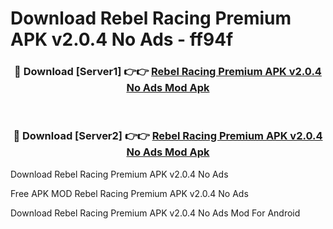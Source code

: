 # Download Rebel Racing Premium APK v2.0.4 No Ads - ff94f



<div align="center">
<h3>🔴 Download [Server1] 👉👉 <a href="https://momento.my/?title=Rebel_Racing_Premium_APK_v2.0.4_No_Ads">Rebel Racing Premium APK v2.0.4 No Ads Mod Apk</a></h3><br>

<h3>🔴 Download [Server2] 👉👉 <a href="https://momento.my/?title=Rebel_Racing_Premium_APK_v2.0.4_No_Ads">Rebel Racing Premium APK v2.0.4 No Ads Mod Apk</a></h3>
</div>



Download Rebel Racing Premium APK v2.0.4 No Ads 

Free APK MOD Rebel Racing Premium APK v2.0.4 No Ads 

Download Rebel Racing Premium APK v2.0.4 No Ads Mod For Android
